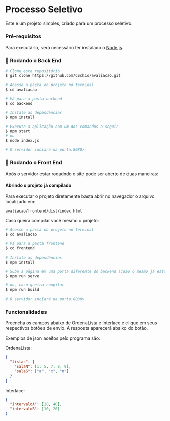 # Processo Seletivo
Este é um projeto simples, criado para um processo seletivo.

### Pré-requisitos

Para executá-lo, será necessário ter instalado o [Node.js](https://nodejs.org/en/). 

### 🎲 Rodando o Back End

```bash
# Clone este repositório
$ git clone https://github.com/CSchio/avaliacao.git

# Acesse a pasta do projeto no terminal
$ cd avaliacao

# Vá para a pasta backend
$ cd backend

# Instale as dependências
$ npm install

# Execute a aplicação com um dos comandos a seguir
$ npm start
# ou
$ node index.js

# O servidor inciará na porta:8080>
```

### 🎲 Rodando o Front End

Após o servidor estar rodadndo o site pode ser aberto de duas maneiras:

#### Abrindo o projeto já compilado

Para executar o projeto diretamente basta abrir no navegador o arquivo localizado em:

```
avaliacao/frontend/dist/index.html
```

Caso queira compilar você mesmo o projeto:
```bash
# Acesse a pasta do projeto no terminal
$ cd avaliacao

# Vá para a pasta frontend
$ cd frontend

# Instale as dependências
$ npm install

# Suba a página em uma porta diferente do backend (caso o mesmo já esteja rodando ele irá selecionar a porta 8081 por padrão)
$ npm run serve

# ou, caso queira compilar
$ npm run build

# O servidor inciará na porta:8080>
```

### Funcionalidades

Preencha os campos abaixo de OrdenaLista e Interlace e clique em seus respectivos botões de envio. A resposta aparecerá abaixo do botão.

Exemplos de json aceitos pelo programa são:

OrdenaLista:
```json
{
  "listas": {
    "salaN": [1, 5, 7, 8, 9],
    "salaS": ["a", "x", "n"]
  }
}
```

Interlace:
```json
{
  "intervaloA": [20, 40],
  "intervaloB": [10, 20]
}
```